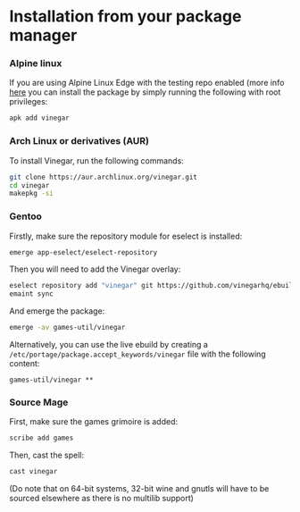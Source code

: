 # Installation from your package manager

### Alpine linux

If you are using Alpine Linux Edge with the testing repo enabled (more info [here](https://wiki.alpinelinux.org/wiki/Repositories#Edge) you can install the package by simply running the following with root privileges:
```sh
apk add vinegar
```

### Arch Linux or derivatives (AUR)

To install Vinegar, run the following commands:

```sh
git clone https://aur.archlinux.org/vinegar.git
cd vinegar
makepkg -si
```

### Gentoo

Firstly, make sure the repository module for eselect is installed:
```sh
emerge app-eselect/eselect-repository
```

Then you will need to add the Vinegar overlay:

```sh
eselect repository add "vinegar" git https://github.com/vinegarhq/ebuild.git
emaint sync
```
And emerge the package:
```sh
emerge -av games-util/vinegar
```

Alternatively, you can use the live ebuild by creating a `/etc/portage/package.accept_keywords/vinegar` file with the following content:
```
games-util/vinegar **
```

### Source Mage
First, make sure the games grimoire is added:
```sh
scribe add games
```
Then, cast the spell:
```sh
cast vinegar
```
(Do note that on 64-bit systems, 32-bit wine and gnutls will have to be sourced elsewhere as there is no multilib support)
